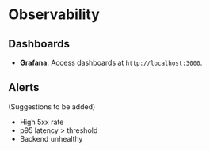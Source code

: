 # Observability

## Dashboards

*   **Grafana**: Access dashboards at `http://localhost:3000`.

## Alerts

(Suggestions to be added)

*   High 5xx rate
*   p95 latency > threshold
*   Backend unhealthy
